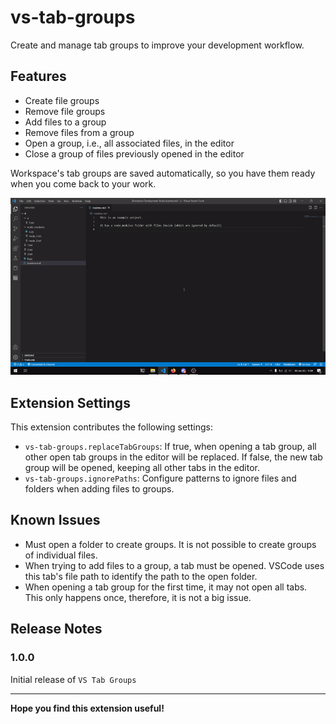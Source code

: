 # vs-tab-groups

Create and manage tab groups to improve your development workflow.

## Features

- Create file groups
- Remove file groups
- Add files to a group
- Remove files from a group
- Open a group, i.e., all associated files, in the editor
- Close a group of files previously opened in the editor

Workspace's tab groups are saved automatically, so you have them ready when you come back to your work.


![Use Showcase](screenshots/vs-tab-groups-showcase.gif)

## Extension Settings

This extension contributes the following settings:

* `vs-tab-groups.replaceTabGroups`: If true, when opening a tab group, all other open tab groups in the editor will be replaced. If false, the new tab group will be opened, keeping all other tabs in the editor.
* `vs-tab-groups.ignorePaths`: Configure patterns to ignore files and folders when adding files to groups.

## Known Issues

- Must open a folder to create groups. It is not possible to create groups of individual files.
- When trying to add files to a group, a tab must be opened. VSCode uses this tab's file path to identify the path to the open folder.
- When opening a tab group for the first time, it may not open all tabs. This only happens once, therefore, it is not a big issue.

## Release Notes

### 1.0.0

Initial release of `VS Tab Groups`

---

**Hope you find this extension useful!**
